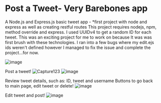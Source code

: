 # Post a Tweet- Very Barebones app
A Node.js  and Express.js basic tweet app - *first project with node and express as well as creating restful routes
This project requires nodejs, npm, method override and express. I used UUIDv4 to get a random ID for each tweet.
This was an exciting project for me to work on because It was was first brush with these technologies. I ran into a few bugs where my edit.ejs ids weren't defined however I managed to fix the issue and complete the project...for now.  

![image](https://user-images.githubusercontent.com/20747118/123378792-0d24b780-d542-11eb-9059-89173f7f77b8.png)

Post a tweet!
![Capture123](https://user-images.githubusercontent.com/20747118/123379488-0ba7bf00-d543-11eb-9f8d-ac7c831ee63a.JPG)
![image](https://user-images.githubusercontent.com/20747118/123379598-3a259a00-d543-11eb-8349-893ef5c3c6eb.png)

Review tweet details, such as: ID, tweet and username
Buttons to go back to main page, edit tweet or delete!
![image](https://user-images.githubusercontent.com/20747118/123378991-4eb56280-d542-11eb-8619-cb52b3b55d82.png)

Edit tweet and post!
![image](https://user-images.githubusercontent.com/20747118/123379169-989e4880-d542-11eb-8b49-8bd11b1f77e9.png)

